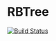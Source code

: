 # RBTree
[![Build Status](https://travis-ci.org/Bozey98/RedBlackTree.svg?branch=master)](https://travis-ci.org/Bozey98/RedBlackTree)


